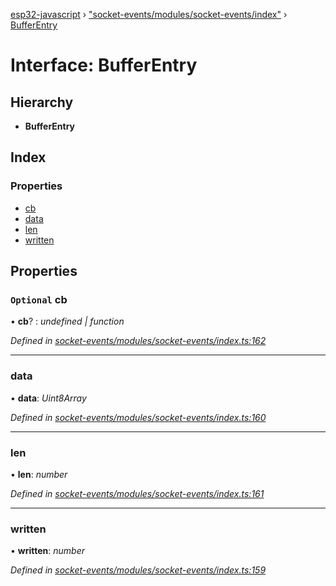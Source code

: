 [esp32-javascript](../README.md) › ["socket-events/modules/socket-events/index"](../modules/_socket_events_modules_socket_events_index_.md) › [BufferEntry](_socket_events_modules_socket_events_index_.bufferentry.md)

# Interface: BufferEntry

## Hierarchy

* **BufferEntry**

## Index

### Properties

* [cb](_socket_events_modules_socket_events_index_.bufferentry.md#optional-cb)
* [data](_socket_events_modules_socket_events_index_.bufferentry.md#data)
* [len](_socket_events_modules_socket_events_index_.bufferentry.md#len)
* [written](_socket_events_modules_socket_events_index_.bufferentry.md#written)

## Properties

### `Optional` cb

• **cb**? : *undefined | function*

*Defined in [socket-events/modules/socket-events/index.ts:162](https://github.com/marcelkottmann/esp32-javascript/blob/22ffb3d/components/socket-events/modules/socket-events/index.ts#L162)*

___

###  data

• **data**: *Uint8Array*

*Defined in [socket-events/modules/socket-events/index.ts:160](https://github.com/marcelkottmann/esp32-javascript/blob/22ffb3d/components/socket-events/modules/socket-events/index.ts#L160)*

___

###  len

• **len**: *number*

*Defined in [socket-events/modules/socket-events/index.ts:161](https://github.com/marcelkottmann/esp32-javascript/blob/22ffb3d/components/socket-events/modules/socket-events/index.ts#L161)*

___

###  written

• **written**: *number*

*Defined in [socket-events/modules/socket-events/index.ts:159](https://github.com/marcelkottmann/esp32-javascript/blob/22ffb3d/components/socket-events/modules/socket-events/index.ts#L159)*
